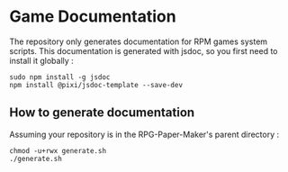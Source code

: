 # Game Documentation

The repository only generates documentation for RPM games system scripts. This documentation is generated with jsdoc, so you first need to install it globally :

	sudo npm install -g jsdoc
	npm install @pixi/jsdoc-template --save-dev

## How to generate documentation

Assuming your repository is in the RPG-Paper-Maker's parent directory :

    chmod -u+rwx generate.sh
    ./generate.sh